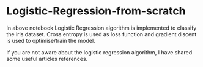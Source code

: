 # Logistic-Regression-from-scratch

In above notebook Logistic Regression algorithm is implemented to classify the iris dataset. Cross entropy is used as loss function and gradient discent is used to optimise/train the model.

If you are not aware about the logistic regression algorithm, I have shared some useful articles references.  
